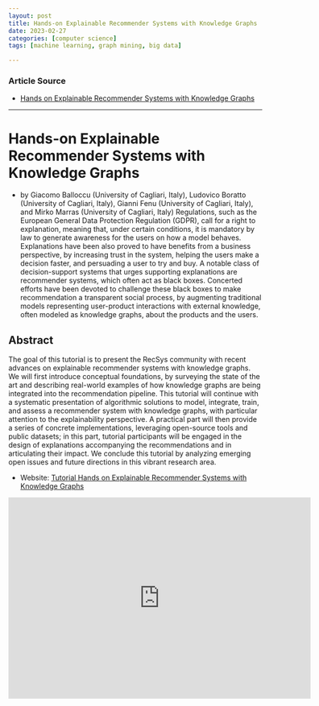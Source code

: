 ```yaml
---
layout: post
title: Hands-on Explainable Recommender Systems with Knowledge Graphs  
date: 2023-02-27
categories: [computer science]
tags: [machine learning, graph mining, big data]

---
```


### Article Source

* [Hands on Explainable Recommender Systems with Knowledge Graphs](https://www.youtube.com/watch?v=qPiIvcCOyBg)


---

# Hands-on Explainable Recommender Systems with Knowledge Graphs

* by Giacomo Balloccu (University of Cagliari, Italy), Ludovico Boratto (University of Cagliari, Italy), Gianni Fenu (University of Cagliari, Italy), and Mirko Marras (University of Cagliari, Italy) Regulations, such as the European General Data Protection Regulation (GDPR), call for a right to explanation, meaning that, under certain conditions, it is mandatory by law to generate awareness for the users on how a model behaves. Explanations have been also proved to have benefits from a business perspective, by increasing trust in the system, helping the users make a decision faster, and persuading a user to try and buy. A notable class of decision-support systems that urges supporting explanations are recommender systems, which often act as black boxes. Concerted efforts have been devoted to challenge these black boxes to make recommendation a transparent social process, by augmenting traditional models representing user-product interactions with external knowledge, often modeled as knowledge graphs, about the products and the users.


## Abstract

The goal of this tutorial is to present the RecSys community with recent advances on explainable recommender systems with knowledge graphs. We will first introduce conceptual foundations, by surveying the state of the art and describing real-world examples of how knowledge graphs are being integrated into the recommendation pipeline. This tutorial will continue with a systematic presentation of algorithmic solutions to model, integrate, train, and assess a recommender system with knowledge graphs, with particular attention to the explainability perspective. A practical part will then provide a series of concrete implementations, leveraging open-source tools and public datasets; in this part, tutorial participants will be engaged in the design of explanations accompanying the recommendations and in articulating their impact. We conclude this tutorial by analyzing emerging open issues and future directions in this vibrant research area.

* Website: [Tutorial
Hands on Explainable Recommender Systems
with Knowledge Graphs](https://explainablerecsys.github.io/recsys2022/)


<iframe width="600" height="400" src="https://www.youtube.com/embed/qPiIvcCOyBg" title="YouTube video player" frameborder="0" allow="accelerometer; autoplay; clipboard-write; encrypted-media; gyroscope; picture-in-picture; web-share" allowfullscreen></iframe>
